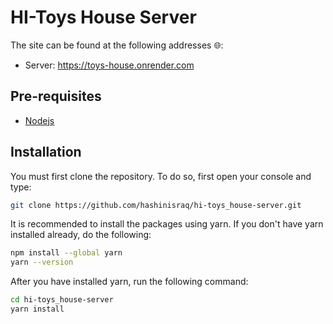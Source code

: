 # HI-Toys House Server

The site can be found at the following addresses 🌐:

- Server: <https://toys-house.onrender.com>

## Pre-requisites

- [Nodejs](https://nodejs.org/en/download/)

## Installation

You must first clone the repository. To do so, first open your console and type:

```bash
git clone https://github.com/hashinisraq/hi-toys_house-server.git
```

It is recommended to install the packages using yarn.
If you don't have yarn installed already, do the following:

```bash
npm install --global yarn
yarn --version
```

After you have installed yarn, run the following command:

```bash
cd hi-toys_house-server
yarn install
```
